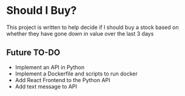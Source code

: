 # Should I Buy?

This project is written to help decide if I should buy a stock based on whether they have gone down in value over the last 3 days

## Future TO-DO
* Implement an API in Python
* Implement a Dockerfile and scripts to run docker
* Add React Frontend to the Python API
* Add text message to API